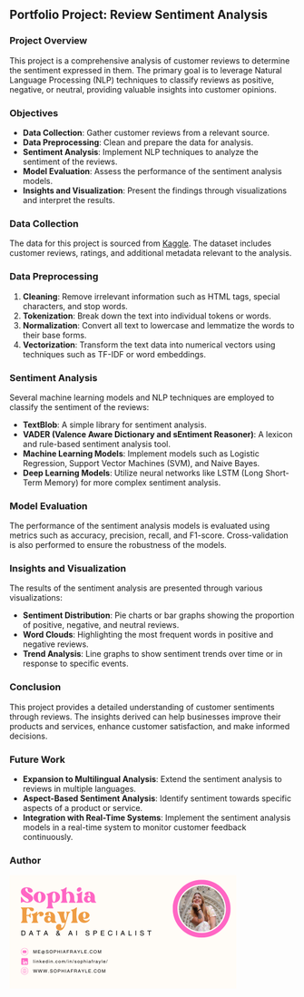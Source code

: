 ## Portfolio Project: Review Sentiment Analysis

### Project Overview

This project is a comprehensive analysis of customer reviews to determine the sentiment expressed in them. The primary goal is to leverage Natural Language Processing (NLP) techniques to classify reviews as positive, negative, or neutral, providing valuable insights into customer opinions.

### Objectives

- **Data Collection**: Gather customer reviews from a relevant source.
- **Data Preprocessing**: Clean and prepare the data for analysis.
- **Sentiment Analysis**: Implement NLP techniques to analyze the sentiment of the reviews.
- **Model Evaluation**: Assess the performance of the sentiment analysis models.
- **Insights and Visualization**: Present the findings through visualizations and interpret the results.

### Data Collection

The data for this project is sourced from [Kaggle](https://www.kaggle.com/datasets/nadyinky/sephora-products-and-skincare-reviews?select=reviews_0-250.csv). The dataset includes customer reviews, ratings, and additional metadata relevant to the analysis.

### Data Preprocessing

1. **Cleaning**: Remove irrelevant information such as HTML tags, special characters, and stop words.
2. **Tokenization**: Break down the text into individual tokens or words.
3. **Normalization**: Convert all text to lowercase and lemmatize the words to their base forms.
4. **Vectorization**: Transform the text data into numerical vectors using techniques such as TF-IDF or word embeddings.

### Sentiment Analysis

Several machine learning models and NLP techniques are employed to classify the sentiment of the reviews:

- **TextBlob**: A simple library for sentiment analysis.
- **VADER (Valence Aware Dictionary and sEntiment Reasoner)**: A lexicon and rule-based sentiment analysis tool.
- **Machine Learning Models**: Implement models such as Logistic Regression, Support Vector Machines (SVM), and Naive Bayes.
- **Deep Learning Models**: Utilize neural networks like LSTM (Long Short-Term Memory) for more complex sentiment analysis.

### Model Evaluation

The performance of the sentiment analysis models is evaluated using metrics such as accuracy, precision, recall, and F1-score. Cross-validation is also performed to ensure the robustness of the models.

### Insights and Visualization

The results of the sentiment analysis are presented through various visualizations:

- **Sentiment Distribution**: Pie charts or bar graphs showing the proportion of positive, negative, and neutral reviews.
- **Word Clouds**: Highlighting the most frequent words in positive and negative reviews.
- **Trend Analysis**: Line graphs to show sentiment trends over time or in response to specific events.

### Conclusion

This project provides a detailed understanding of customer sentiments through reviews. The insights derived can help businesses improve their products and services, enhance customer satisfaction, and make informed decisions.

### Future Work

- **Expansion to Multilingual Analysis**: Extend the sentiment analysis to reviews in multiple languages.
- **Aspect-Based Sentiment Analysis**: Identify sentiment towards specific aspects of a product or service.
- **Integration with Real-Time Systems**: Implement the sentiment analysis models in a real-time system to monitor customer feedback continuously.


### Author

![Signature](https://github.com/sophiafrayle/EDA-Covid/blob/main/images/Sophia%20Frayle.png)
